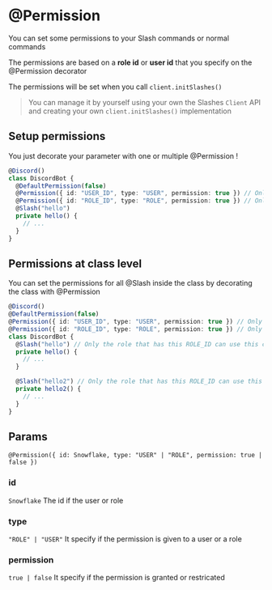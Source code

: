 # @Permission

You can set some permissions to your Slash commands or normal commands

The permissions are based on a **role id** or **user id** that you specify on the @Permission decorator

The permissions will be set when you call `client.initSlashes()`

> You can manage it by yourself using your own the Slashes `Client` API and creating your own `client.initSlashes()` implementation

## Setup permissions

You just decorate your parameter with one or multiple @Permission !

```ts
@Discord()
class DiscordBot {
  @DefaultPermission(false)
  @Permission({ id: "USER_ID", type: "USER", permission: true }) // Only the role that has this USER_ID can use this command
  @Permission({ id: "ROLE_ID", type: "ROLE", permission: true }) // Only the role that has this ROLE_ID can use this command
  @Slash("hello")
  private hello() {
    // ...
  }
}
```

## Permissions at class level

You can set the permissions for all @Slash inside the class by decorating the class with @Permission

```ts
@Discord()
@DefaultPermission(false)
@Permission({ id: "USER_ID", type: "USER", permission: true }) // Only the role that has this USER_ID can use this command
@Permission({ id: "ROLE_ID", type: "ROLE", permission: true }) // Only the role that has this ROLE_ID can use this command
class DiscordBot {
  @Slash("hello") // Only the role that has this ROLE_ID can use this command
  private hello() {
    // ...
  }

  @Slash("hello2") // Only the role that has this ROLE_ID can use this command
  private hello2() {
    // ...
  }
}
```

## Params

`@Permission({ id: Snowflake, type: "USER" | "ROLE", permission: true | false })`

### id

`Snowflake`
The id if the user or role

### type

`"ROLE" | "USER"`
It specify if the permission is given to a user or a role

### permission

`true | false`
It specify if the permission is granted or restricated
